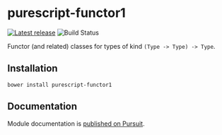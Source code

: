 # purescript-functor1

[![Latest release](http://img.shields.io/github/release/garyb/purescript-functor1.svg)](https://github.com/garyb/purescript-functor1/releases)
![Build Status](https://github.com/garyb/purescript-functor1/actions/workflows/ci.yml/badge.svg)

Functor (and related) classes for types of kind `(Type -> Type) -> Type`.

## Installation

```
bower install purescript-functor1
```

## Documentation

Module documentation is [published on Pursuit](http://pursuit.purescript.org/packages/purescript-functor1).
